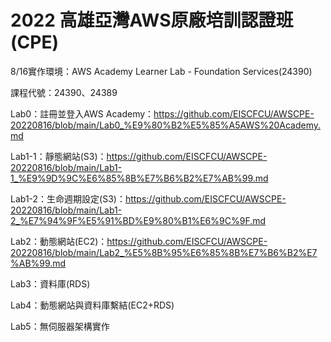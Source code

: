 # 2022 高雄亞灣AWS原廠培訓認證班(CPE)

8/16實作環境：AWS Academy Learner Lab - Foundation Services(24390)

課程代號：24390、24389

Lab0：註冊並登入AWS Academy：https://github.com/EISCFCU/AWSCPE-20220816/blob/main/Lab0_%E9%80%B2%E5%85%A5AWS%20Academy.md

Lab1-1：靜態網站(S3)：https://github.com/EISCFCU/AWSCPE-20220816/blob/main/Lab1-1_%E9%9D%9C%E6%85%8B%E7%B6%B2%E7%AB%99.md

Lab1-2：生命週期設定(S3)：https://github.com/EISCFCU/AWSCPE-20220816/blob/main/Lab1-2_%E7%94%9F%E5%91%BD%E9%80%B1%E6%9C%9F.md

Lab2：動態網站(EC2)：https://github.com/EISCFCU/AWSCPE-20220816/blob/main/Lab2_%E5%8B%95%E6%85%8B%E7%B6%B2%E7%AB%99.md

Lab3：資料庫(RDS)

Lab4：動態網站與資料庫繫結(EC2+RDS)

Lab5：無伺服器架構實作

